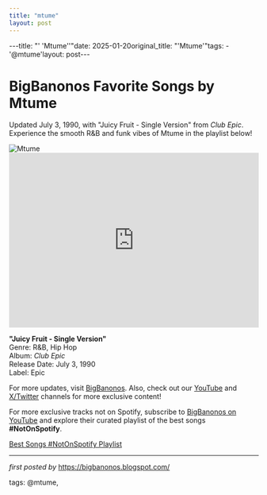 ```yaml
---
title: "mtume"
layout: post
---
```

---title: "' 'Mtume''"date: 2025-01-20original_title: "'Mtume'"tags:  - '@mtume'layout: post--- <!-- Title of the Post --><h1 >BigBanonos Favorite Songs by Mtume</h1> <!-- Introductory Text --><p >Updated July 3, 1990, with "Juicy Fruit - Single Version" from <em>Club Epic</em>. Experience the smooth R&B and funk vibes of Mtume in the playlist below!</p> <!-- Featured Image --><div > <img src="https://i.ytimg.com/vi/SNAZetfUWog/maxresdefault.jpg" alt="Mtume" /></div> <!-- Spotify Embed --><div > <iframe src="https://open.spotify.com/embed/playlist/2tDBuQom3CAlEhX9RDMJiU?utm_source=generator" width="100%" height="352" frameBorder="0" allowfullscreen="" allow="autoplay; clipboard-write; encrypted-media; fullscreen; picture-in-picture" loading="lazy"></iframe></div> <!-- Song Information --><div > <p><strong>"Juicy Fruit - Single Version"</strong><br> Genre: R&B, Hip Hop<br> Album: <em>Club Epic</em><br> Release Date: July 3, 1990<br> Label: Epic</p></div> <!-- Footer Links --><div > <p>For more updates, visit <a href="https://bigbanonos.blogspot.com/" target="_blank">BigBanonos</a>. Also, check out our <a href="https://www.youtube.com/@BigBanonos" target="_blank">YouTube</a> and <a href="https://x.com/bigbanonos" target="_blank">X/Twitter</a> channels for more exclusive content!</p></div> <!--Subscribe and Playlist Links--><div>    <p>For more exclusive tracks not on Spotify, subscribe to <a href="https://www.youtube.com/@BigBanonos" target="_blank">BigBanonos on YouTube</a> and explore their curated playlist of the best songs <strong>#NotOnSpotify</strong>.</p>    <p><a href="https://www.youtube.com/playlist?list=PLtuNtuTatqI0kFahUCbtbfenC_ET5O_tr" target="_blank">Best Songs #NotOnSpotify Playlist<br /></a></p></div><hr /><p><em>first posted by</em> <a href="https://bigbanonos.blogspot.com/" rel="noopener" target="_new">https://bigbanonos.blogspot.com/</a></p><p>tags: @mtume,</p>